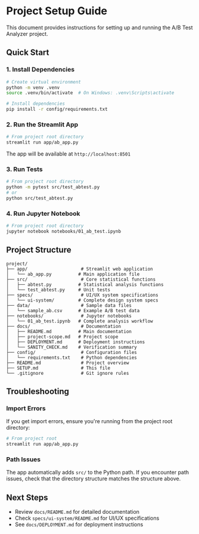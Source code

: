 # Project Setup Guide

This document provides instructions for setting up and running the A/B Test Analyzer project.

## Quick Start

### 1. Install Dependencies

```bash
# Create virtual environment
python -m venv .venv
source .venv/bin/activate  # On Windows: .venv\Scripts\activate

# Install dependencies
pip install -r config/requirements.txt
```

### 2. Run the Streamlit App

```bash
# From project root directory
streamlit run app/ab_app.py
```

The app will be available at `http://localhost:8501`

### 3. Run Tests

```bash
# From project root directory
python -m pytest src/test_abtest.py
# or
python src/test_abtest.py
```

### 4. Run Jupyter Notebook

```bash
# From project root directory
jupyter notebook notebooks/01_ab_test.ipynb
```

## Project Structure

```
project/
├── app/                    # Streamlit web application
│   └── ab_app.py          # Main application file
├── src/                    # Core statistical functions
│   ├── abtest.py          # Statistical analysis functions
│   └── test_abtest.py     # Unit tests
├── specs/                  # UI/UX system specifications
│   └── ui-system/         # Complete design system specs
├── data/                   # Sample data files
│   └── sample_ab.csv      # Example A/B test data
├── notebooks/              # Jupyter notebooks
│   └── 01_ab_test.ipynb   # Complete analysis workflow
├── docs/                   # Documentation
│   ├── README.md          # Main documentation
│   ├── project-scope.md   # Project scope
│   ├── DEPLOYMENT.md      # Deployment instructions
│   └── SANITY_CHECK.md    # Verification summary
├── config/                 # Configuration files
│   └── requirements.txt    # Python dependencies
├── README.md               # Project overview
├── SETUP.md                # This file
└── .gitignore              # Git ignore rules
```

## Troubleshooting

### Import Errors

If you get import errors, ensure you're running from the project root directory:

```bash
# From project root
streamlit run app/ab_app.py
```

### Path Issues

The app automatically adds `src/` to the Python path. If you encounter path issues, check that the directory structure matches the structure above.

## Next Steps

- Review `docs/README.md` for detailed documentation
- Check `specs/ui-system/README.md` for UI/UX specifications
- See `docs/DEPLOYMENT.md` for deployment instructions

